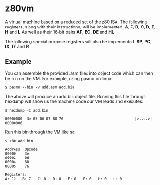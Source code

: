 # z80vm
A virtual machine based on a reduced set of the z80 ISA.
The following registers, along with their instructions, will be implemented.
**A**, **F**, **B**, **C**, **D**, **E**, **H** and **L** 
As well as their 16-bit pairs
**AF**, **BC**, **DE** and **HL**

The following special purpose registers will also be implemented.
**SP**, **PC**, **IX**, **IY** and **R** 

## Example
You can assemble the provided .asm files into object code which can then be run on the VM.
For example, using pasmo on linux:

```
$ pasmo --bin -v add.asm add.bin
```

The above will produce an add.bin object file.  Running this file through hexdump will show us the machine code our VM reads and executes:

```
$ hexdump -C add.bin

00000000  3e 05 06 07 80 76                                 |>....v|
00000006 
```

Run this bin through the VM like so:

```
$ z80 add.bin

Address  Opcode
00000    3e
00002    06
00004    80
00005    76

Registers:
A: 12   B: 7   C: 0   D: 0   E: 0   F: 0   H: 0   L: 0
```
